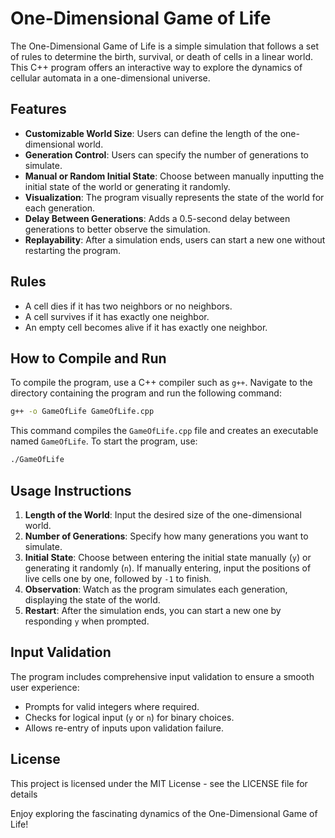 # One-Dimensional Game of Life

The One-Dimensional Game of Life is a simple simulation that follows a set of rules to determine the birth, survival, or death of cells in a linear world. This C++ program offers an interactive way to explore the dynamics of cellular automata in a one-dimensional universe.

## Features

- **Customizable World Size**: Users can define the length of the one-dimensional world.
- **Generation Control**: Users can specify the number of generations to simulate.
- **Manual or Random Initial State**: Choose between manually inputting the initial state of the world or generating it randomly.
- **Visualization**: The program visually represents the state of the world for each generation.
- **Delay Between Generations**: Adds a 0.5-second delay between generations to better observe the simulation.
- **Replayability**: After a simulation ends, users can start a new one without restarting the program.

## Rules

- A cell dies if it has two neighbors or no neighbors.
- A cell survives if it has exactly one neighbor.
- An empty cell becomes alive if it has exactly one neighbor.

## How to Compile and Run

To compile the program, use a C++ compiler such as `g++`. Navigate to the directory containing the program and run the following command:

```bash
g++ -o GameOfLife GameOfLife.cpp
```

This command compiles the `GameOfLife.cpp` file and creates an executable named `GameOfLife`. To start the program, use:

```bash
./GameOfLife
```

## Usage Instructions

1. **Length of the World**: Input the desired size of the one-dimensional world.
2. **Number of Generations**: Specify how many generations you want to simulate.
3. **Initial State**: Choose between entering the initial state manually (`y`) or generating it randomly (`n`). If manually entering, input the positions of live cells one by one, followed by `-1` to finish.
4. **Observation**: Watch as the program simulates each generation, displaying the state of the world.
5. **Restart**: After the simulation ends, you can start a new one by responding `y` when prompted.

## Input Validation

The program includes comprehensive input validation to ensure a smooth user experience:

- Prompts for valid integers where required.
- Checks for logical input (`y` or `n`) for binary choices.
- Allows re-entry of inputs upon validation failure.

## License

This project is licensed under the MIT License - see the LICENSE file for details


Enjoy exploring the fascinating dynamics of the One-Dimensional Game of Life!

